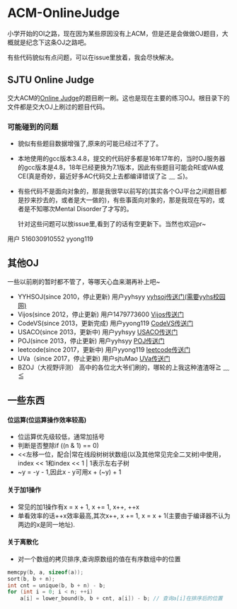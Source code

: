 ﻿# ACM-OnlineJudge

小学开始的OI之路，现在因为某些原因没有上ACM，但是还是会做做OJ题目，大概就是纪念下这条OJ之路吧。

有些代码貌似有点问题，可以在issue里放着，我会尽快解决。

## SJTU Online Judge

交大ACM的<a href = "https://acm.sjtu.edu.cn/OnlineJudge-old/">Online Judge</a>的题目刷一刷。这也是现在主要的练习OJ。根目录下的文件都是交大OJ上刷过的题目代码。

### 可能碰到的问题

- 貌似有些题目数据增强了,原来的可能已经过不了了。

- 本地使用的gcc版本3.4.8，提交的代码好多都是16年17年的，当时OJ服务器的gcc版本是4.8，18年已经更换为7.1版本，因此有些题目可能会RE或WA或CE(真是奇妙，最近好多AC代码交上去都编译错误了≧ ﹏ ≦)。

- 有些代码不是面向对象的，那是我很早以前写的(其实各个OJ平台之间题目都是抄来抄去的，或者是大一做的)，有些事面向对象的，那是我现在写的，或者是不知哪次Mental Disorder了才写的。

  针对这些问题可以放issue里,看到了的话有空更新下。当然也欢迎pr~

用户 516030910552 yyong119

## 其他OJ

一些以前刷的暂时都不管了，等哪天心血来潮再补上吧~

- YYHSOJ(since 2010，停止更新) 用户yyhsyy <a href = "192.168.1.211">yyhsoj传送门(需要yyhs校园网)</a>
- Vijos(since 2012，停止更新) 用户1479773600 <a href = "https://www.vijos.org/">Vijos传送门</a>
- CodeVS(since 2013，更新完成) 用户yyong119 <a href = "http://www.codevs.cn/">CodeVS传送门</a>
- USACO(since 2013，更新中) 用户yyhsyy <a href = "http://train.usaco.org/usacogate">USACO传送门</a>
- POJ(since 2013，停止更新) 用户yyhsyy <a href = "http://poj.org/">POJ传送门</a>
- leetcode(since 2017，更新中) 用户yyong119 <a href = "https://leetcode.com/">leetcode传送门</a>
- UVa（since 2017，停止更新) 用户sjtuMao <a href = "https://uva.onlinejudge.org/">UVa传送门</a>
- BZOJ（大视野评测） 高中的各位北大爷们刷的，哪轮的上我这种渣渣呀≧ ﹏ ≦

## 一些东西

#### 位运算(位运算操作效率较高)

- 位运算优先级较低，通常加括号
- 判断是否整除if ((n & 1) == 0)
- <<左移一位，配合|常在线段树树状数组(以及其他常见完全二叉树)中使用，index << 1和index << 1 | 1表示左右子树
- ~y = -y - 1,因此x - y可用x + (~y) + 1

#### 关于加1操作

- 常见的加1操作有x = x + 1, x += 1, x++, ++x
- 单看效率的话++x效率最高,其次x++, x += 1, x = x + 1(主要由于编译器不认为两边的x是同一地址).

#### 关于离散化
- 对一个数组的拷贝排序,查询原数组的值在有序数组中的位置
```c++
memcpy(b, a, sizeof(a));
sort(b, b + n);
int cnt = unique(b, b + n) - b;
for (int i = 0; i < n; ++i)
    a[i] = lower_bound(b, b + cnt, a[i]) - b; // 查询a[i]在排序后的位置
```
